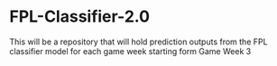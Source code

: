 # FPL-Classifier-2.0
This will be a repository that will hold prediction outputs from the FPL classifier model for each game week starting form Game Week 3
